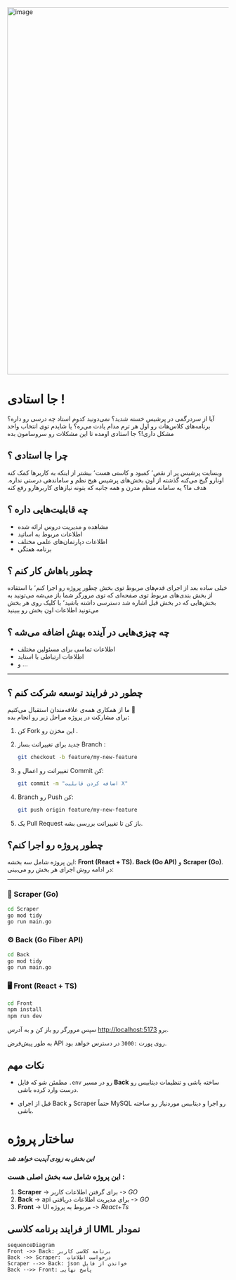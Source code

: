 <img width="1470" height="837" alt="image" src="https://github.com/user-attachments/assets/5d5fcb10-11f2-4703-be2f-b9abb96fc743" />

# جا استادی !
آیا از سردرگمی‌ در پرشیس خسته شدید؟ نمی‌دونید کدوم استاد چه درسی رو داره؟ برنامه‌های کلاس‌هات رو اول هر ترم مدام یادت می‌ره؟ یا شایدم توی انتخاب واحد مشکل داری!؟ جا استادی اومده تا این مشکلات رو سروسامون بده

## چرا جا استادی ؟

وبسایت پرشیس پر از نقص٬ کمبود و کاستی هست٬ بیشتر از اینکه به کاربرها کمک کنه اونارو گیج می‌کنه گذشته از اون  بخش‌های پرشیس هیج نظم و ساماندهی درستی نداره.  هدف ما؟ ‌یه سامانه منظم مدرن و همه جانبه که بتونه نیازهای کاربرهارو رفع کنه

## چه قابلیت‌هایی داره ؟

-  مشاهده و مدیریت دروس ارائه شده
- اطلاعات مربوط به اساتید
-  اطلاعات دپارتمان‌های علمی مختلف  
- برنامه هفتگی

## چطور باهاش کار کنم ؟
خیلی ساده بعد از اجرای قدم‌های مربوط توی بخش چطور پروژه رو اجرا کنم٬ با استفاده از بخش بندی‌های مربوط توی صفحه‌ای که توی مرورگر شما باز می‌شه می‌تونید به بخش‌هایی که در بخش قبل اشاره شد دسترسی داشته باشید٬ با کلیک روی هر بخش می‌تونید اطلاعات اون بخش رو ببینید 

## چه چیزی‌هایی در آینده بهش اضافه می‌شه ؟

- اطلاعات تماسی برای مسئولین مختلف 
- اطلاعات ارتباطی با استاید 
- و ... 


----------

## چطور در فرایند توسعه شرکت کنم ؟

ما از همکاری همه‌ی علاقه‌مندان استقبال می‌کنیم 🚀  
برای مشارکت در پروژه مراحل زیر رو انجام بده:

1. کن Fork این مخزن رو .
2. جدید برای تغییراتت بساز  Branch :
   ```bash
   git checkout -b feature/my-new-feature

3. تغییراتت رو اعمال و Commit کن:
    
    ```bash
    git commit -m "اضافه کردن قابلیت X"
    
    ```
    
4.  Branch رو Push کن:
    
    ```bash
    git push origin feature/my-new-feature
    
    ```
    
5.  یک Pull Request باز کن تا تغییراتت بررسی بشه.
    


## چطور پروژه رو اجرا کنم؟

این پروژه شامل سه بخشه:  **Front (React + TS)**،  **Back (Go API)**  و  **Scraper (Go)**.  
در ادامه روش اجرای هر بخش رو می‌بینی:

----------

### 🔎 Scraper (Go)

```bash
cd Scraper
go mod tidy
go run main.go

```

### ⚙️ Back (Go Fiber API)

```bash
cd Back
go mod tidy
go run main.go

```

### 🖥️ Front (React + TS)

```bash
cd Front
npm install
npm run dev

```

سپس مرورگر رو باز کن و به آدرس  [http://localhost:5173](http://localhost:5173/)  برو.


به طور پیش‌فرض API روی پورت  `:3000`  در دسترس خواهد بود.



## نکات مهم

-   مطمئن شو که فایل  `.env`  رو در مسیر  **Back**  ساخته باشی و تنظیمات دیتابیس رو درست وارد کرده باشی.
    
-   قبل از اجرای Back و Scraper حتماً MySQL رو اجرا و دیتابیس موردنیاز رو ساخته باشی.
        



# ساختار پروژه
***این بخش به زودی آپدیت خواهد شد***

### این پروژه شامل سه بخش اصلی هست :

 1. **Scraper** -> برای گرفتن اطلاعات کاربر -> _GO_   
 2. **Back** -> api  برای مدیریت اطلاعات دریافتی -> _GO_  
 3.  **Front** -> UI مربوط به پروژه -> _React_+_Ts_

##  از فرایند برنامه کلاسی UML نمودار


```mermaid
sequenceDiagram
Front ->> Back: برنامه کلاسی کاربر
Back ->> Scraper:  درخواست اطلاعات
Scraper -->> Back: json خواندن از فایل 
Back -->> Front: پاسخ نهایی

```

